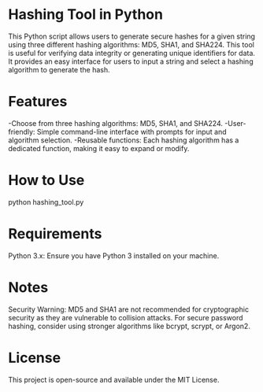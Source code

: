 # Hashing Tool in Python
This Python script allows users to generate secure hashes for a given string using three different hashing algorithms: MD5, SHA1, and SHA224. This tool is useful for verifying data integrity or generating unique identifiers for data. It provides an easy interface for users to input a string and select a hashing algorithm to generate the hash.

# Features
-Choose from three hashing algorithms: MD5, SHA1, and SHA224.
-User-friendly: Simple command-line interface with prompts for input and algorithm selection.
-Reusable functions: Each hashing algorithm has a dedicated function, making it easy to expand or modify.

# How to Use
python hashing_tool.py

# Requirements
Python 3.x: Ensure you have Python 3 installed on your machine.

# Notes
Security Warning: MD5 and SHA1 are not recommended for cryptographic security as they are vulnerable to collision attacks. For secure password hashing, consider using stronger algorithms like bcrypt, scrypt, or Argon2.

# License
This project is open-source and available under the MIT License.
